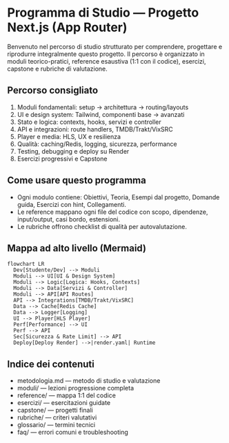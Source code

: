 # Programma di Studio — Progetto Next.js (App Router)

Benvenuto nel percorso di studio strutturato per comprendere, progettare e riprodurre integralmente questo progetto. Il percorso è organizzato in moduli teorico-pratici, reference esaustiva (1:1 con il codice), esercizi, capstone e rubriche di valutazione.

## Percorso consigliato
1. Moduli fondamentali: setup → architettura → routing/layouts
2. UI e design system: Tailwind, componenti base → avanzati
3. Stato e logica: contexts, hooks, servizi e controller
4. API e integrazioni: route handlers, TMDB/Trakt/VixSRC
5. Player e media: HLS, UX e resilienza
6. Qualità: caching/Redis, logging, sicurezza, performance
7. Testing, debugging e deploy su Render
8. Esercizi progressivi e Capstone

## Come usare questo programma
- Ogni modulo contiene: Obiettivi, Teoria, Esempi dal progetto, Domande guida, Esercizi con hint, Collegamenti.
- Le reference mappano ogni file del codice con scopo, dipendenze, input/output, casi bordo, estensioni.
- Le rubriche offrono checklist di qualità per autovalutazione.

## Mappa ad alto livello (Mermaid)
```mermaid
flowchart LR
  Dev[Studente/Dev] --> Moduli
  Moduli --> UI[UI & Design System]
  Moduli --> Logic[Logica: Hooks, Contexts]
  Moduli --> Data[Servizi & Controller]
  Moduli --> API[API Routes]
  API --> Integrations[TMDB/Trakt/VixSRC]
  Data --> Cache[Redis Cache]
  Data --> Logger[Logging]
  UI --> Player[HLS Player]
  Perf[Performance] --> UI
  Perf --> API
  Sec[Sicurezza & Rate Limit] --> API
  Deploy[Deploy Render] -->|render.yaml| Runtime
```

## Indice dei contenuti
- metodologia.md — metodo di studio e valutazione
- moduli/ — lezioni progressione completa
- reference/ — mappa 1:1 del codice
- esercizi/ — esercitazioni guidate
- capstone/ — progetti finali
- rubriche/ — criteri valutativi
- glossario/ — termini tecnici
- faq/ — errori comuni e troubleshooting
